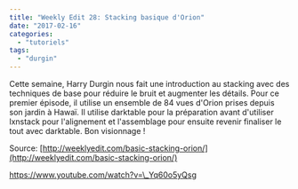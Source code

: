 ```yaml
---
title: "Weekly Edit 28: Stacking basique d'Orion"
date: "2017-02-16"
categories: 
  - "tutoriels"
tags: 
  - "durgin"
---
```


Cette semaine, Harry Durgin nous fait une introduction au stacking avec des techniques de base pour réduire le bruit et augmenter les détails. Pour ce premier épisode, il utilise un ensemble de 84 vues d'Orion prises depuis son jardin à Hawaï. Il utilise darktable pour la préparation avant d'utiliser lxnstack pour l'alignement et l'assemblage pour ensuite revenir finaliser le tout avec darktable. Bon visionnage !

Source: [http://weeklyedit.com/basic-stacking-orion/](http://weeklyedit.com/basic-stacking-orion/)

https://www.youtube.com/watch?v=\_Yq60o5yQsg
